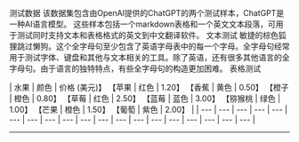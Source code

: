 测试数据
该数据集包含由OpenAI提供的ChatGPT的两个测试样本，ChatGPT是一种AI语言模型。
这些样本包括一个markdown表格和一个英文文本段落，可用于测试同时支持文本和表格格式的英文到中文翻译软件。
文本测试
敏捷的棕色狐狸跳过懒狗。这个全字母句至少包含了英语字母表中的每一个字母。全字母句经常用于测试字体、键盘和其他与文本相关的工具。除了英语，还有很多其他语言的全字母句。由于语言的独特特点，有些全字母句的构造更加困难。
表格测试

| 水果 | 颜色 | 价格 (美元)】
【苹果 | 红色 | 1.20】
【香蕉 | 黄色 | 0.50】
【橙子 | 橙色 | 0.80】
【草莓 | 红色 | 2.50】
【蓝莓 | 蓝色 | 3.00】
【猕猴桃 | 绿色 | 1.00】
【芒果 | 橙色 | 1.50】
【葡萄 | 紫色 | 2.00】 |
| --- | --- | --- | --- | --- | --- | --- | --- | --- | --- | --- | --- | --- | --- | --- | --- | --- | --- | --- |


---

